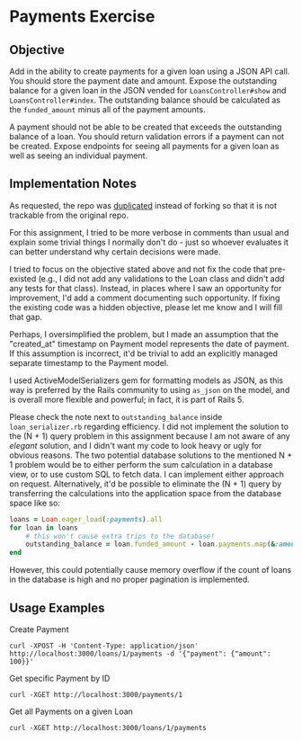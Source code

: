 # Payments Exercise

## Objective

Add in the ability to create payments for a given loan using a JSON API call. You should store the payment date and amount. Expose the outstanding balance for a given loan in the JSON vended for `LoansController#show` and `LoansController#index`. The outstanding balance should be calculated as the `funded_amount` minus all of the payment amounts.

A payment should not be able to be created that exceeds the outstanding balance of a loan. You should return validation errors if a payment can not be created. Expose endpoints for seeing all payments for a given loan as well as seeing an individual payment.

## Implementation Notes

As requested, the repo was [duplicated](https://help.github.com/articles/duplicating-a-repository/) instead of forking so that it is not trackable from the original repo.

For this assignment, I tried to be more verbose in comments than usual and explain some trivial things I normally don't do - just so whoever evaluates it can better understand why certain decisions were made.

I tried to focus on the objective stated above and not fix the code that pre-existed (e.g., I did not add any validations to the Loan class and didn't add any tests for that class). Instead, in places where I saw an opportunity for improvement, I'd add a comment documenting such opportunity. If fixing the existing code was a hidden objective, please let me know and I will fill that gap.

Perhaps, I oversimplified the problem, but I made an assumption that the "created_at" timestamp on Payment model represents the date of payment. If this assumption is incorrect, it'd be trivial to add an explicitly managed separate timestamp to the Payment model.

I used ActiveModelSerializers gem for formatting models as JSON, as this way is preferred by the Rails community to using `as_json` on the model, and is overall more flexible and powerful; in fact, it is part of Rails 5.

Please check the note next to `outstanding_balance` inside `loan_serializer.rb` regarding efficiency. I did not implement the solution to the (N + 1) query problem in this assignment because I am not aware of any _elegant_ solution, and I didn't want my code to look heavy or ugly for obvious reasons. The two potential database solutions to the mentioned N + 1 problem would be to either perform the sum calculation in a database view, or to use custom SQL to fetch data. I can implement either approach on request.
Alternatively, it'd be possible to eliminate the (N + 1) query by transferring the calculations into the application space from the 
database space like so: 
```Ruby
loans = Loan.eager_load(:payments).all
for loan in loans
	# this won't cause extra trips to the database!
	outstanding_balance = loan.funded_amount - loan.payments.map(&:amount).sum
end
```
However, this could potentially cause memory overflow if the count of loans in the database is high and no proper pagination is implemented.

## Usage Examples

Create Payment
```
curl -XPOST -H 'Content-Type: application/json' http://localhost:3000/loans/1/payments -d '{"payment": {"amount": 100}}'
```

Get specific Payment by ID
```
curl -XGET http://localhost:3000/payments/1
```

Get all Payments on a given Loan
```
curl -XGET http://localhost:3000/loans/1/payments
```
